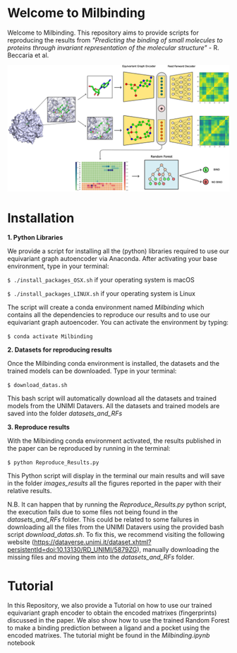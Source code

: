 # Welcome to Milbinding

Welcome to Milbinding. This repository aims to provide scripts for reproducing the results from _"Predicting the binding of small molecules to proteins through invariant representation of the molecular structure"_ - R. Beccaria et al.

![alt text](https://github.com/guidotiana/Milbinding/blob/main/pic.png?raw=true)

# Installation

**1. Python Libraries**
   
We provide a script for installing all the (python) libraries required to use our equivariant graph autoencoder via Anaconda. After activating your base environment, type in your terminal:

`$ ./install_packages_OSX.sh` if your operating system is macOS

`$ ./install_packages_LINUX.sh` if your operating system is Linux

The script will create a conda environment named *Milbinding* which contains all the dependencies to reproduce our results and to use our equivariant graph autoencoder. You can activate the environment by typing:

`$ conda activate Milbinding`


**2. Datasets for reproducing results**

Once the Milbinding conda environment is installed, the datasets and the trained models can be downloaded. Type in your terminal:

`$ download_datas.sh`

This bash script will automatically download all the datasets and trained models from the UNIMI Datavers. All the datasets and trained models are saved into the folder _datasets_and_RFs_ 

**3. Reproduce results**

With the Milbinding conda environment activated, the results published in the paper can be reproduced by running in the terminal:

`$ python Reproduce_Results.py`

This Python script will display in the terminal our main results and will save in the folder _images_results_ all the figures reported in the paper with their relative results.

N.B. It can happen that by running the _Reproduce_Results.py_ python script, the execution fails due to some files not being found in the _datasets_and_RFs_ folder. This could be related to some failures in downloading all the files from the UNIMI Datavers using the provided bash script _download_datas.sh_. To fix this, we recommend visiting the following website (https://dataverse.unimi.it/dataset.xhtml?persistentId=doi:10.13130/RD_UNIMI/5879ZG), manually downloading the missing files and moving them into the _datasets_and_RFs_ folder.

# Tutorial

In this Repository, we also provide a Tutorial on how to use our trained equivariant graph encoder to obtain the encoded matrixes (fingerprints) discussed in the paper.
We also show how to use the trained Random Forest to make a binding prediction between a ligand and a pocket using the encoded matrixes. The tutorial might be found in the _Milbinding.ipynb_ notebook

